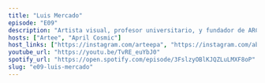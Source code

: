 ```yaml
---
title: "Luis Mercado"
episode: "E09"
description: "Artista visual, profesor universitario, y fundador de ARCADES (Archivo de Resguardo y Conservación de las Artes Digitales de Sonora), quien nos comparte su perspectiva de la escena artística local."
hosts: ["Artee", "April Cosmic"]
host_links: ["https://instagram.com/arteepa", "https://instagram.com/abrilcosmic"]
youtube_url: "https://youtu.be/TvRE_euYbJ0"
spotify_url: "https://open.spotify.com/episode/3FslzyOBlKJQZLuLMXF8oP"
slug: "e09-luis-mercado"
---
```

